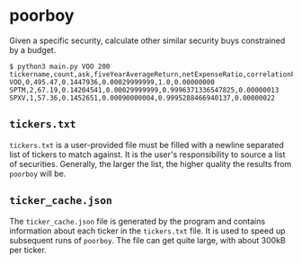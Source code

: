 # poorboy

Given a specific security, calculate other similar security buys constrained by a budget.

```
$ python3 main.py VOO 200 
tickername,count,ask,fiveYearAverageReturn,netExpenseRatio,correlationFactor,stdev
VOO,0,495.47,0.1447936,0.00029999999,1.0,0.00000000
SPTM,2,67.19,0.14204541,0.00029999999,0.9996371336547825,0.00000013
SPXV,1,57.36,0.1452651,0.00090000004,0.9995288466940137,0.00000022

```

## `tickers.txt`

`tickers.txt` is a user-provided file must be filled with a newline separated list of tickers to match against. It is the user's responsibility to source a list of securities. Generally, the larger the list, the higher quality the results from `poorboy` will be.

## `ticker_cache.json`

The `ticker_cache.json` file is generated by the program and contains information about each ticker in the `tickers.txt` file. It is used to speed up subsequent runs of `poorboy`. The file can get quite large, with about 300kB per ticker.